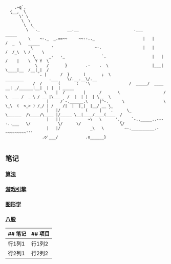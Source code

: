 ```
    .~q`,
  {__,  \
      \' \                                                          
       \  \                                                            
        \  \
         \  `._            __.__						.___         _____    
          \    ~-._  _.==~~     ~~--.._  					|   |       /  _  \   _____  
           \        '                  ~-.					|   |      /  /_\  \ /     \ 
            \      _-   -_                `.					|   |     /    |    \  Y Y  \
             \    /       }        .-    .  \					|___|     \____|__  /__|_|  /
              `. |      /  }      (       ;  \                         ________           .___    \/.__.__\/.__    
	        /  /       (       :   '\			      /  _____/  ____   __| _/______|__|  | |  | _____   
                 \    |  /        |      /       \                   /   \  ___ /  _ \ / __ |\___   /  |  | |  | \__  \  
                  |     /`-.______.\     |^-.      \                 \    \_\  (  <_> ) /_/ | /    /|  |  |_|  |__/ __ \_
                  |   |/           (     |   `.      \_                \______  /\____/\____ |/_____ \__|____/____(____  /
                  |   ||            ~\   \      '._    `-.._____..----..___   \/            \/      \/                 \/ 
                  |   |/             _\   \         ~-.__________.-~~~~~~~~~'''
                .o'___/            .o______}
				

```
## 笔记
### [算法](https://github.com/derkder/leetcode)
### [游戏引擎](https://github.com/derkder/octanes-unity)
### [图形学](https://github.com/derkder/Graphics)
### [八股](https://github.com/derkder/plus-ultra)
| ## 笔记   | ## 项目  |
|------|------|
| 行1列1 | 行1列2 |
| 行2列1 | 行2列2 |		
